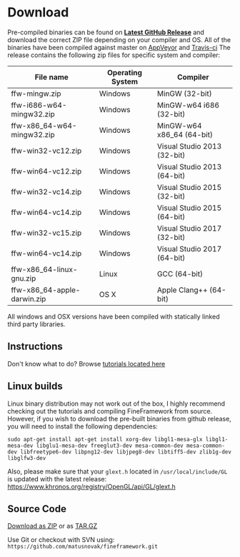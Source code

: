 # Download

Pre-compiled binaries can be found on **[Latest GitHub Release](https://github.com/matusnovak/fineframework/releases/latest)** and download the correct ZIP file depending on your compiler and OS. All of the binaries have been compiled against master on [AppVeyor](https://ci.appveyor.com/project/matusnovak/fineframework/branch/master) and [Travis-ci](https://travis-ci.org/matusnovak/fineframework/branches) The release contains the following zip files for specific system and compiler:

| File name | Operating System | Compiler |
|-----------|------------------|----------|
| ffw-mingw.zip                        | Windows  | MinGW (32-bit)              |
| ffw-i686-w64-mingw32.zip             | Windows  | MinGW-w64 i686 (32-bit)     |
| ffw-x86\_64-w64-mingw32.zip          | Windows  | MinGW-w64 x86_64 (64-bit)   |
| ffw-win32-vc12.zip                   | Windows  | Visual Studio 2013 (32-bit) |
| ffw-win64-vc12.zip                   | Windows  | Visual Studio 2013 (64-bit) |
| ffw-win32-vc14.zip                   | Windows  | Visual Studio 2015 (32-bit) |
| ffw-win64-vc14.zip                   | Windows  | Visual Studio 2015 (64-bit) |
| ffw-win32-vc15.zip                   | Windows  | Visual Studio 2017 (32-bit) |
| ffw-win64-vc14.zip                   | Windows  | Visual Studio 2017 (64-bit) |
| ffw-x86_64-linux-gnu.zip             | Linux    | GCC (64-bit)                |
| ffw-x86_64-apple-darwin.zip          | OS X     | Apple Clang++ (64-bit)      |

All windows and OSX versions have been compiled with statically linked third party libraries.

## Instructions

Don't know what to do? Browse [tutorials located here](installation/installation.html)

## Linux builds

Linux binary distribution may not work out of the box, I highly recommend checking out the tutorials and compiling FineFramework from source. However, if you wish to download the pre-built binaries from github release, you will need to install the following dependencies: 

```
sudo apt-get install apt-get install xorg-dev libgl1-mesa-glx libgl1-mesa-dev libglu1-mesa-dev freeglut3-dev mesa-common-dev mesa-common-dev libfreetype6-dev libpng12-dev libjpeg8-dev libtiff5-dev zlib1g-dev libglfw3-dev
```

Also, please make sure that your `glext.h` located in `/usr/local/include/GL` is updated with the latest release: <https://www.khronos.org/registry/OpenGL/api/GL/glext.h>

## Source Code

[Download as ZIP](https://github.com/matusnovak/fineframework/archive/master.zip) or as [TAR.GZ](https://github.com/matusnovak/fineframework/archive/master.tar.gz)

Use Git or checkout with SVN using: `https://github.com/matusnovak/fineframework.git`
